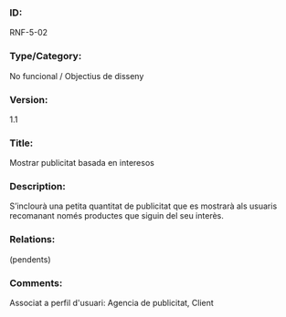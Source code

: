 ### ID:
RNF-5-02
### Type/Category:
No funcional / Objectius de disseny
### Version:
1.1
### Title:
Mostrar publicitat basada en interesos
### Description:
S’inclourà una petita quantitat de publicitat que es mostrarà als usuaris recomanant només productes que siguin del seu interès.
### Relations:
(pendents)
### Comments:
Associat a perfil d'usuari: Agencia de publicitat, Client
